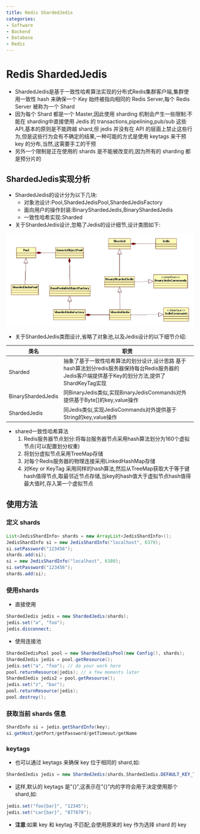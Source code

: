 ```yaml
---
title: Redis ShardedJedis
categories:
- Software
- Backend
- Database
- Redis
---
```

# Redis ShardedJedis

- ShardedJedis是基于一致性哈希算法实现的分布式Redis集群客户端,集群使用一致性 hash 来确保一个 Key 始终被指向相同的 Redis Server,每个 Redis Server 被称为一个 Shard
- 因为每个 Shard 都是一个 Master,因此使用 sharding 机制会产生一些限制:不能在 sharding中直接使用 Jedis 的 transactions,pipelining,pub/sub 这些 API,基本的原则是不能跨越 shard,但 jedis 并没有在 API 的层面上禁止这些行为,但是这些行为会有不确定的结果,一种可能的方式是使用 keytags 来干预 key 的分布,当然,这需要手工的干预
- 另外一个限制是正在使用的 shards 是不能被改变的,因为所有的 sharding 都是预分片的

## ShardedJedis实现分析

- ShardedJedis的设计分为以下几块:
    - 对象池设计:Pool,ShardedJedisPool,ShardedJedisFactory
    - 面向用户的操作封装:BinaryShardedJedis,BinaryShardedJedis
    - 一致性哈希实现:Sharded
- 关于ShardedJedis设计,忽略了Jedis的设计细节,设计类图如下:

![8bd3b170-018d-36a2-b2e5-44cde24caceb.jpg](https://raw.githubusercontent.com/LuShan123888/Files/main/Pictures/1458475110109071209.jpg)

- 关于ShardedJedis类图设计,省略了对象池,以及Jedis设计的以下细节介绍:

| 类名               | 职责                                                         |
| ------------------ | ------------------------------------------------------------ |
| Sharded            | 抽象了基于一致性哈希算法的划分设计,设计思路 基于hash算法划分redis服务器保持每台Redis服务器的Jedis客户端提供基于Key的划分方法,提供了ShardKeyTag实现 |
| BinaryShardedJedis | 同BinaryJedis类似,实现BinaryJedisCommands对外提供基于Byte[]的key,value操作 |
| ShardedJedis       | 同Jedis类似,实现JedisCommands对外提供基于String的key,value操作 |

- shared一致性哈希算法
    1. Redis服务器节点划分:将每台服务器节点采用hash算法划分为160个虚拟节点(可以配置划分权重)
    2. 将划分虚拟节点采用TreeMap存储
    3. 对每个Redis服务器的物理连接采用LinkedHashMap存储
    4. 对Key or KeyTag 采用同样的hash算法,然后从TreeMap获取大于等于键hash值得节点,取最邻近节点存储,当key的hash值大于虚拟节点hash值得最大值时,存入第一个虚拟节点

## 使用方法

### 定义 shards

```java
List<JedisShardInfo> shards = new ArrayList<JedisShardInfo>();
JedisShardInfo si = new JedisShardInfo("localhost", 6379);
si.setPassword("123456");
shards.add(si);
si = new JedisShardInfo("localhost", 6380);
si.setPassword("123456");
shards.add(si);
```

### 使用shards

- 直接使用

```java
ShardedJedis jedis = new ShardedJedis(shards);
jedis.set("a", "foo");
jedis.disconnect;
```

- 使用连接池

```java
ShardedJedisPool pool = new ShardedJedisPool(new Config(), shards);
ShardedJedis jedis = pool.getResource();
jedis.set("a", "foo"); // do your work here
pool.returnResource(jedis); // a few moments later
ShardedJedis jedis2 = pool.getResource();
jedis.set("z", "bar");
pool.returnResource(jedis);
pool.destroy();
```

### 获取当前 shards 信息

```java
ShardInfo si = jedis.getShardInfo(key);
si.getHost/getPort/getPassword/getTimeout/getName
```

### keytags

- 也可以通过 keytags 来确保 key 位于相同的 shard,如:

```java
ShardedJedis jedis = new ShardedJedis(shards,ShardedJedis.DEFAULT_KEY_TAG_PATTERN);
```

- 这样,默认的 keytags 是”{}”,这表示在”{}”内的字符会用于决定使用那个 shard,如:

```java
jedis.set("foo{bar}", "12345");
jedis.set("car{bar}", "877878");
```

- **注意**:如果 key 和 keytag 不匹配,会使用原来的 key 作为选择 shard 的 key